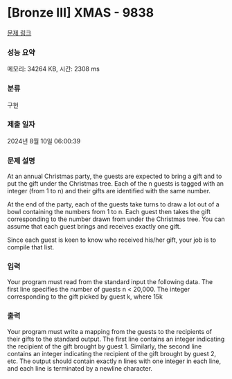 # [Bronze III] XMAS - 9838 

[문제 링크](https://www.acmicpc.net/problem/9838) 

### 성능 요약

메모리: 34264 KB, 시간: 2308 ms

### 분류

구현

### 제출 일자

2024년 8월 10일 06:00:39

### 문제 설명

<p>At an annual Christmas party, the guests are expected to bring a gift and to put the gift under the Christmas tree. Each of the n guests is tagged with an integer (from 1 to n) and their gifts are identified with the same number.</p>

<p>At the end of the party, each of the guests take turns to draw a lot out of a bowl containing the numbers from 1 to n. Each guest then takes the gift corresponding to the number drawn from under the Christmas tree. You can assume that each guest brings and receives exactly one gift.</p>

<p>Since each guest is keen to know who received his/her gift, your job is to compile that list.</p>

### 입력 

 <p>Your program must read from the standard input the following data. The first line specifies the number of guests n < 20,000. The integer corresponding to the gift picked by guest k, where 15k <n, is subsequently specified in the (k + 1)th line.</p>

### 출력 

 <p>Your program must write a mapping from the guests to the recipients of their gifts to the standard output. The first line contains an integer indicating the recipient of the gift brought by guest 1. Similarly, the second line contains an integer indicating the recipient of the gift brought by guest 2, etc. The output should contain exactly n lines with one integer in each line, and each line is terminated by a newline character.</p>

